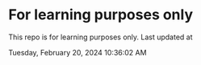 # For learning purposes only
This repo is for learning purposes only.
Last updated at

Tuesday, February 20, 2024 10:36:02 AM

